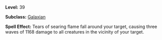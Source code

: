 <!-- TITLE: Spell: Tears Of The Sun -->
<!-- SUBTITLE:  -->

**Level:** 39

**Subclass:** [Galaxian](galaxian)

**Spell Effect:** Tears of searing flame fall around your target, causing three waves of 1168 damage to all creatures in the vicinity of your target.